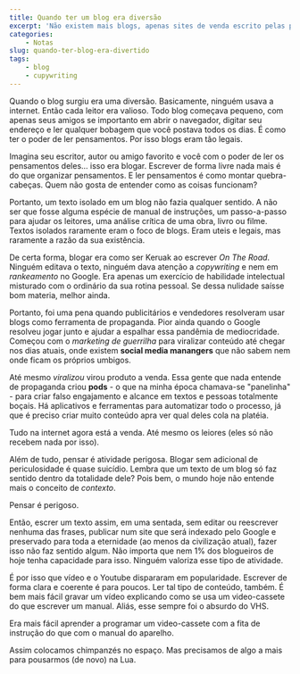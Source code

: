 ```yaml
---
title: Quando ter um blog era diversão
excerpt: 'Não existem mais blogs, apenas sites de venda escrito pelas pessoas mais incompetentes da internet.'
categories:
    - Notas
slug: quando-ter-blog-era-divertido
tags:
    - blog
    - cupywriting
---
```

Quando o blog surgiu era uma diversão. Basicamente, ninguém usava a internet. Então cada leitor era valioso. Todo blog começava pequeno, com apenas seus amigos se importanto em abrir o navegador, digitar seu endereço e ler qualquer bobagem que você postava todos os dias. É como ter o poder de ler pensamentos. Por isso blogs eram tão legais.

Imagina seu escritor, autor ou amigo favorito e você com o poder de ler os pensamentos deles... isso era blogar. Escrever de forma livre nada mais é do que organizar pensamentos. E ler pensamentos é como montar quebra-cabeças. Quem não gosta de entender como as coisas funcionam?

Portanto, um texto isolado em um blog não fazia qualquer sentido. A não ser que fosse alguma espécie de manual de instruções, um passo-a-passo para ajudar os leitores, uma análise crítica de uma obra, livro ou filme. Textos isolados raramente eram o foco de blogs. Eram uteis e legais, mas raramente a razão da sua existência. 

De certa forma, blogar era como ser Keruak ao escrever *On The Road*. Ninguém editava o texto, ninguém dava atenção a *copywriting* e nem em *rankeamento* no Google. Era apenas um exercício de habilidade intelectual misturado com o ordinário da sua rotina pessoal. Se dessa nulidade saísse bom materia, melhor ainda. 

Portanto, foi uma pena quando publicitários e vendedores resolveram usar blogs como ferramenta de propaganda. Pior ainda quando o Google resolveu jogar junto e ajudar a espalhar essa pandêmia de mediocridade. Começou com o *marketing de guerrilha* para viralizar conteúdo até chegar nos dias atuais, onde existem **social media manangers** que não sabem nem onde ficam os próprios umbigos.

Até mesmo *viralizou* virou produto a venda. Essa gente que nada entende de propaganda criou **pods** - o que na minha época chamava-se "panelinha" - para criar falso engajamento e alcance em textos e pessoas totalmente boçais. Há aplicativos e ferramentas para automatizar todo o processo, já que é preciso criar muito conteúdo apra ver qual deles cola na platéia. 

Tudo na internet agora está a venda. Até mesmo os leiores (eles só não recebem nada por isso).

Além de tudo, pensar é atividade perigosa. Blogar sem adicional de periculosidade é quase suicídio. Lembra que um texto de um blog só faz sentido dentro da totalidade dele? Pois bem, o mundo hoje não entende mais o conceito de *contexto*. 

Pensar é perigoso.

Então, escrer um texto assim, em uma sentada, sem editar ou reescrever nenhuma das frases, publicar num site que será indexado pelo Google e preservado para toda a eternidade (ao menos da civilização atual), fazer isso não faz sentido algum. Não importa que nem 1% dos blogueiros de hoje tenha capacidade para isso. Ninguém valoriza esse tipo de atividade.

É por isso que vídeo e o Youtube dispararam em popularidade. Escrever de forma clara e coerente é para poucos. Ler tal tipo de conteúdo, também. É bem mais fácil gravar um vídeo explicando como se usa um video-cassete do que escrever um manual. Aliás, esse sempre foi o absurdo do VHS.

Era mais fácil aprender a programar um video-cassete com a fita de instrução do que com o manual do aparelho.

Assim colocamos chimpanzés no espaço. Mas precisamos de algo a mais para pousarmos (de novo) na Lua.
